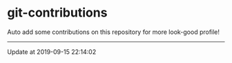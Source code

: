 # git-contributions

Auto add some contributions on this repository for more look-good profile!

---

Update at 2019-09-15 22:14:02
